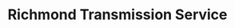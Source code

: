---
title: "Richmond Transmission Service"
url: /melbourne/richmond-transmission-service/
shop: Autowerkstatt
---